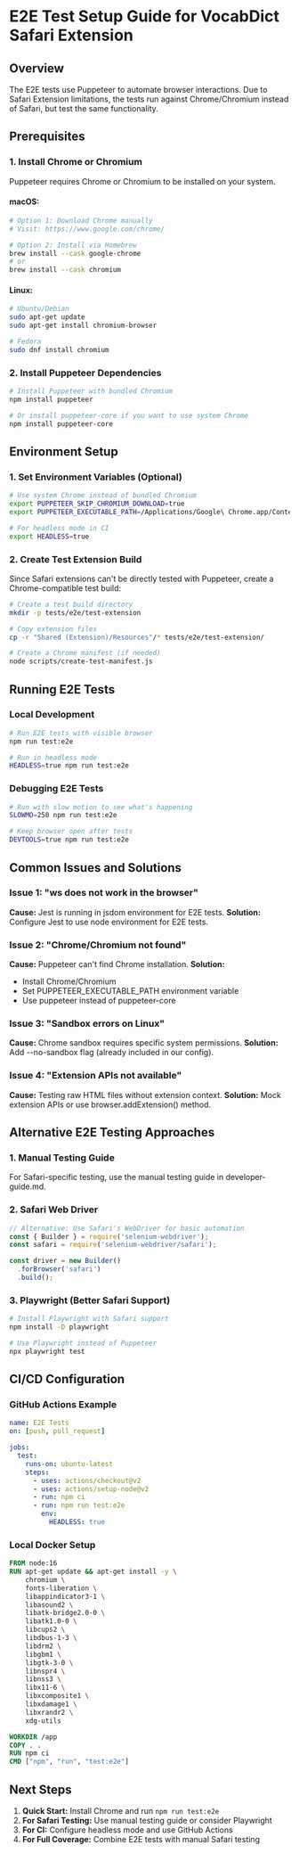 # E2E Test Setup Guide for VocabDict Safari Extension

## Overview
The E2E tests use Puppeteer to automate browser interactions. Due to Safari Extension limitations, the tests run against Chrome/Chromium instead of Safari, but test the same functionality.

## Prerequisites

### 1. Install Chrome or Chromium
Puppeteer requires Chrome or Chromium to be installed on your system.

#### macOS:
```bash
# Option 1: Download Chrome manually
# Visit: https://www.google.com/chrome/

# Option 2: Install via Homebrew
brew install --cask google-chrome
# or
brew install --cask chromium
```

#### Linux:
```bash
# Ubuntu/Debian
sudo apt-get update
sudo apt-get install chromium-browser

# Fedora
sudo dnf install chromium
```

### 2. Install Puppeteer Dependencies
```bash
# Install Puppeteer with bundled Chromium
npm install puppeteer

# Or install puppeteer-core if you want to use system Chrome
npm install puppeteer-core
```

## Environment Setup

### 1. Set Environment Variables (Optional)
```bash
# Use system Chrome instead of bundled Chromium
export PUPPETEER_SKIP_CHROMIUM_DOWNLOAD=true
export PUPPETEER_EXECUTABLE_PATH=/Applications/Google\ Chrome.app/Contents/MacOS/Google\ Chrome

# For headless mode in CI
export HEADLESS=true
```

### 2. Create Test Extension Build
Since Safari extensions can't be directly tested with Puppeteer, create a Chrome-compatible test build:

```bash
# Create a test build directory
mkdir -p tests/e2e/test-extension

# Copy extension files
cp -r "Shared (Extension)/Resources"/* tests/e2e/test-extension/

# Create a Chrome manifest (if needed)
node scripts/create-test-manifest.js
```

## Running E2E Tests

### Local Development
```bash
# Run E2E tests with visible browser
npm run test:e2e

# Run in headless mode
HEADLESS=true npm run test:e2e
```

### Debugging E2E Tests
```bash
# Run with slow motion to see what's happening
SLOWMO=250 npm run test:e2e

# Keep browser open after tests
DEVTOOLS=true npm run test:e2e
```

## Common Issues and Solutions

### Issue 1: "ws does not work in the browser"
**Cause:** Jest is running in jsdom environment for E2E tests.
**Solution:** Configure Jest to use node environment for E2E tests.

### Issue 2: "Chrome/Chromium not found"
**Cause:** Puppeteer can't find Chrome installation.
**Solution:** 
- Install Chrome/Chromium
- Set PUPPETEER_EXECUTABLE_PATH environment variable
- Use puppeteer instead of puppeteer-core

### Issue 3: "Sandbox errors on Linux"
**Cause:** Chrome sandbox requires specific system permissions.
**Solution:** Add --no-sandbox flag (already included in our config).

### Issue 4: "Extension APIs not available"
**Cause:** Testing raw HTML files without extension context.
**Solution:** Mock extension APIs or use browser.addExtension() method.

## Alternative E2E Testing Approaches

### 1. Manual Testing Guide
For Safari-specific testing, use the manual testing guide in developer-guide.md.

### 2. Safari Web Driver
```javascript
// Alternative: Use Safari's WebDriver for basic automation
const { Builder } = require('selenium-webdriver');
const safari = require('selenium-webdriver/safari');

const driver = new Builder()
  .forBrowser('safari')
  .build();
```

### 3. Playwright (Better Safari Support)
```bash
# Install Playwright with Safari support
npm install -D playwright

# Use Playwright instead of Puppeteer
npx playwright test
```

## CI/CD Configuration

### GitHub Actions Example
```yaml
name: E2E Tests
on: [push, pull_request]

jobs:
  test:
    runs-on: ubuntu-latest
    steps:
      - uses: actions/checkout@v2
      - uses: actions/setup-node@v2
      - run: npm ci
      - run: npm run test:e2e
        env:
          HEADLESS: true
```

### Local Docker Setup
```dockerfile
FROM node:16
RUN apt-get update && apt-get install -y \
    chromium \
    fonts-liberation \
    libappindicator3-1 \
    libasound2 \
    libatk-bridge2.0-0 \
    libatk1.0-0 \
    libcups2 \
    libdbus-1-3 \
    libdrm2 \
    libgbm1 \
    libgtk-3-0 \
    libnspr4 \
    libnss3 \
    libx11-6 \
    libxcomposite1 \
    libxdamage1 \
    libxrandr2 \
    xdg-utils

WORKDIR /app
COPY . .
RUN npm ci
CMD ["npm", "run", "test:e2e"]
```

## Next Steps

1. **Quick Start:** Install Chrome and run `npm run test:e2e`
2. **For Safari Testing:** Use manual testing guide or consider Playwright
3. **For CI:** Configure headless mode and use GitHub Actions
4. **For Full Coverage:** Combine E2E tests with manual Safari testing